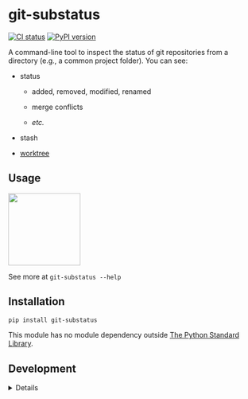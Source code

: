 # git-substatus

<!-- badges: start -->
[![CI status](https://github.com/strboul/git-substatus/workflows/CI/badge.svg)](https://github.com/strboul/git-substatus/actions)
[![PyPI version](https://badge.fury.io/py/git-substatus.svg)](https://pypi.org/project/git-substatus/)
<!-- badges: end -->

A command-line tool to inspect the status of git repositories from a directory
(e.g., a common project folder). You can see:

+ status

    - added, removed, modified, renamed

    - merge conflicts

    - *etc.*

+ stash

+ [worktree](https://git-scm.com/docs/git-worktree)


## Usage

<img src="https://user-images.githubusercontent.com/25015317/97109790-8cbd6680-16d5-11eb-9c2e-b1626368ba62.gif" align="center" height="145"/>

See more at `git-substatus --help`

## Installation

```bash
pip install git-substatus
```

This module has no module dependency outside
[The Python Standard Library](https://docs.python.org/3/library/index.html).

## Development

<details>

### Run tests

```bash
virtualenv venv
source venv/bin/activate
pip install -r dev-requirements.txt
make all
```

### Add new methods

+ Use the reference to name the functions/methods in the module:
https://mirrors.edge.kernel.org/pub/software/scm/git/docs/gitglossary.html

+ Run `black git_substatus` https://github.com/psf/black but be careful as it
overwrites the files, so do it when you have a clean git status.

### Future to-do

+ Add a command line option (e.g. `-L`, `--level`) to choose how deep
  git-substatus should look. The current default is 1 (and can't be changed
  with an option), and it could be better if it was 2.

</details>
